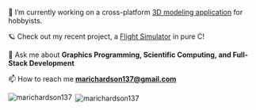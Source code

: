 
🔭 I’m currently working on a cross-platform [3D modeling application](https://github.com/marichardson137/Prism) for hobbyists.

🪐 Check out my recent project, a [Flight Simulator](https://github.com/marichardson137/FlightSimulator) in pure C!

🌱 Ask me about **Graphics Programming, Scientific Computing, and Full-Stack Development**

📫 How to reach me **marichardson137@gmail.com**

<p><img align="left" src="https://github-readme-stats.vercel.app/api/top-langs?username=marichardson137&show_icons=true&locale=en&layout=compact" alt="marichardson137" /></p>

<p>&nbsp;<img align="center" src="https://github-readme-stats.vercel.app/api?username=marichardson137&show_icons=true&locale=en" alt="marichardson137" /></p>
